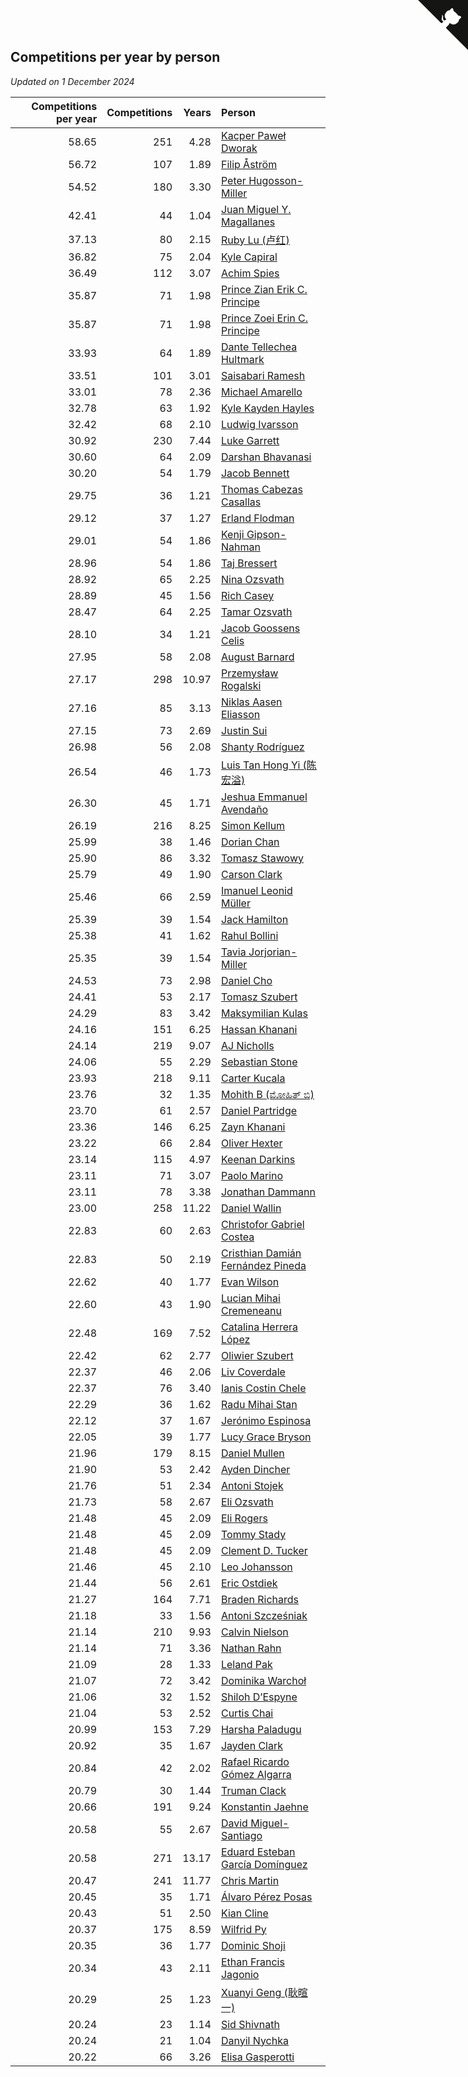 ## Competitions per year by person

*Updated on  1 December 2024*

| Competitions per year | Competitions | Years | Person |
| ---: | ---: | ---: | :--- |
| 58.65 | 251 | 4.28 | [Kacper Paweł Dworak](https://www.worldcubeassociation.org/persons/2020DWOR01) |
| 56.72 | 107 | 1.89 | [Filip Åström](https://www.worldcubeassociation.org/persons/2023ASTR01) |
| 54.52 | 180 | 3.30 | [Peter Hugosson-Miller](https://www.worldcubeassociation.org/persons/2021HUGO01) |
| 42.41 | 44 | 1.04 | [Juan Miguel Y. Magallanes](https://www.worldcubeassociation.org/persons/2023MAGA09) |
| 37.13 | 80 | 2.15 | [Ruby Lu (卢红)](https://www.worldcubeassociation.org/persons/2022LURU01) |
| 36.82 | 75 | 2.04 | [Kyle Capiral](https://www.worldcubeassociation.org/persons/2022CAPI02) |
| 36.49 | 112 | 3.07 | [Achim Spies](https://www.worldcubeassociation.org/persons/2021SPIE01) |
| 35.87 | 71 | 1.98 | [Prince Zian Erik C. Principe](https://www.worldcubeassociation.org/persons/2022PRIN08) |
| 35.87 | 71 | 1.98 | [Prince Zoei Erin C. Principe](https://www.worldcubeassociation.org/persons/2022PRIN09) |
| 33.93 | 64 | 1.89 | [Dante Tellechea Hultmark](https://www.worldcubeassociation.org/persons/2023HULT01) |
| 33.51 | 101 | 3.01 | [Saisabari Ramesh](https://www.worldcubeassociation.org/persons/2021RAME01) |
| 33.01 | 78 | 2.36 | [Michael Amarello](https://www.worldcubeassociation.org/persons/2022AMAR09) |
| 32.78 | 63 | 1.92 | [Kyle Kayden Hayles](https://www.worldcubeassociation.org/persons/2022HAYL02) |
| 32.42 | 68 | 2.10 | [Ludwig Ivarsson](https://www.worldcubeassociation.org/persons/2022IVAR01) |
| 30.92 | 230 | 7.44 | [Luke Garrett](https://www.worldcubeassociation.org/persons/2017GARR05) |
| 30.60 | 64 | 2.09 | [Darshan Bhavanasi](https://www.worldcubeassociation.org/persons/2022BHAV01) |
| 30.20 | 54 | 1.79 | [Jacob Bennett](https://www.worldcubeassociation.org/persons/2023BENN04) |
| 29.75 | 36 | 1.21 | [Thomas Cabezas Casallas](https://www.worldcubeassociation.org/persons/2023CASA08) |
| 29.12 | 37 | 1.27 | [Erland Flodman](https://www.worldcubeassociation.org/persons/2023FLOD01) |
| 29.01 | 54 | 1.86 | [Kenji Gipson-Nahman](https://www.worldcubeassociation.org/persons/2023GIPS01) |
| 28.96 | 54 | 1.86 | [Taj Bressert](https://www.worldcubeassociation.org/persons/2023BRES01) |
| 28.92 | 65 | 2.25 | [Nina Ozsvath](https://www.worldcubeassociation.org/persons/2022OZSV03) |
| 28.89 | 45 | 1.56 | [Rich Casey](https://www.worldcubeassociation.org/persons/2023CASE06) |
| 28.47 | 64 | 2.25 | [Tamar Ozsvath](https://www.worldcubeassociation.org/persons/2022OZSV04) |
| 28.10 | 34 | 1.21 | [Jacob Goossens Celis](https://www.worldcubeassociation.org/persons/2023CELI06) |
| 27.95 | 58 | 2.08 | [August Barnard](https://www.worldcubeassociation.org/persons/2022BARN21) |
| 27.17 | 298 | 10.97 | [Przemysław Rogalski](https://www.worldcubeassociation.org/persons/2013ROGA02) |
| 27.16 | 85 | 3.13 | [Niklas Aasen Eliasson](https://www.worldcubeassociation.org/persons/2021ELIA01) |
| 27.15 | 73 | 2.69 | [Justin Sui](https://www.worldcubeassociation.org/persons/2022SUIJ01) |
| 26.98 | 56 | 2.08 | [Shanty Rodríguez](https://www.worldcubeassociation.org/persons/2022CUBI01) |
| 26.54 | 46 | 1.73 | [Luis Tan Hong Yi (陈宏溢)](https://www.worldcubeassociation.org/persons/2023YILU01) |
| 26.30 | 45 | 1.71 | [Jeshua Emmanuel Avendaño](https://www.worldcubeassociation.org/persons/2023AVEN01) |
| 26.19 | 216 | 8.25 | [Simon Kellum](https://www.worldcubeassociation.org/persons/2016KELL12) |
| 25.99 | 38 | 1.46 | [Dorian Chan](https://www.worldcubeassociation.org/persons/2023DORI01) |
| 25.90 | 86 | 3.32 | [Tomasz Stawowy](https://www.worldcubeassociation.org/persons/2021STAW01) |
| 25.79 | 49 | 1.90 | [Carson Clark](https://www.worldcubeassociation.org/persons/2023CLAR02) |
| 25.46 | 66 | 2.59 | [Imanuel Leonid Müller](https://www.worldcubeassociation.org/persons/2022MULL02) |
| 25.39 | 39 | 1.54 | [Jack Hamilton](https://www.worldcubeassociation.org/persons/2023HAMI08) |
| 25.38 | 41 | 1.62 | [Rahul Bollini](https://www.worldcubeassociation.org/persons/2023BOLL01) |
| 25.35 | 39 | 1.54 | [Tavia Jorjorian-Miller](https://www.worldcubeassociation.org/persons/2023JORJ01) |
| 24.53 | 73 | 2.98 | [Daniel Cho](https://www.worldcubeassociation.org/persons/2021CHOD01) |
| 24.41 | 53 | 2.17 | [Tomasz Szubert](https://www.worldcubeassociation.org/persons/2022SZUB02) |
| 24.29 | 83 | 3.42 | [Maksymilian Kulas](https://www.worldcubeassociation.org/persons/2021KULA02) |
| 24.16 | 151 | 6.25 | [Hassan Khanani](https://www.worldcubeassociation.org/persons/2018KHAN26) |
| 24.14 | 219 | 9.07 | [AJ Nicholls](https://www.worldcubeassociation.org/persons/2015NICH04) |
| 24.06 | 55 | 2.29 | [Sebastian Stone](https://www.worldcubeassociation.org/persons/2022STON09) |
| 23.93 | 218 | 9.11 | [Carter Kucala](https://www.worldcubeassociation.org/persons/2015KUCA01) |
| 23.76 | 32 | 1.35 | [Mohith B (ಮೋಹಿತ್ ಬಿ)](https://www.worldcubeassociation.org/persons/2023BMOH01) |
| 23.70 | 61 | 2.57 | [Daniel Partridge](https://www.worldcubeassociation.org/persons/2022PART02) |
| 23.36 | 146 | 6.25 | [Zayn Khanani](https://www.worldcubeassociation.org/persons/2018KHAN28) |
| 23.22 | 66 | 2.84 | [Oliver Hexter](https://www.worldcubeassociation.org/persons/2022HEXT01) |
| 23.14 | 115 | 4.97 | [Keenan Darkins](https://www.worldcubeassociation.org/persons/2019DARK02) |
| 23.11 | 71 | 3.07 | [Paolo Marino](https://www.worldcubeassociation.org/persons/2021MARI04) |
| 23.11 | 78 | 3.38 | [Jonathan Dammann](https://www.worldcubeassociation.org/persons/2021DAMM01) |
| 23.00 | 258 | 11.22 | [Daniel Wallin](https://www.worldcubeassociation.org/persons/2013WALL03) |
| 22.83 | 60 | 2.63 | [Christofor Gabriel Costea](https://www.worldcubeassociation.org/persons/2022COST03) |
| 22.83 | 50 | 2.19 | [Cristhian Damián Fernández Pineda](https://www.worldcubeassociation.org/persons/2022PINE05) |
| 22.62 | 40 | 1.77 | [Evan Wilson](https://www.worldcubeassociation.org/persons/2023WILS11) |
| 22.60 | 43 | 1.90 | [Lucian Mihai Cremeneanu](https://www.worldcubeassociation.org/persons/2023CREM01) |
| 22.48 | 169 | 7.52 | [Catalina Herrera López](https://www.worldcubeassociation.org/persons/2017LOPE31) |
| 22.42 | 62 | 2.77 | [Oliwier Szubert](https://www.worldcubeassociation.org/persons/2022SZUB01) |
| 22.37 | 46 | 2.06 | [Liv Coverdale](https://www.worldcubeassociation.org/persons/2022COVE02) |
| 22.37 | 76 | 3.40 | [Ianis Costin Chele](https://www.worldcubeassociation.org/persons/2021CHEL01) |
| 22.29 | 36 | 1.62 | [Radu Mihai Stan](https://www.worldcubeassociation.org/persons/2023STAN09) |
| 22.12 | 37 | 1.67 | [Jerónimo Espinosa](https://www.worldcubeassociation.org/persons/2023ESPI07) |
| 22.05 | 39 | 1.77 | [Lucy Grace Bryson](https://www.worldcubeassociation.org/persons/2023BRYS01) |
| 21.96 | 179 | 8.15 | [Daniel Mullen](https://www.worldcubeassociation.org/persons/2016MULL04) |
| 21.90 | 53 | 2.42 | [Ayden Dincher](https://www.worldcubeassociation.org/persons/2022DINC01) |
| 21.76 | 51 | 2.34 | [Antoni Stojek](https://www.worldcubeassociation.org/persons/2022STOJ03) |
| 21.73 | 58 | 2.67 | [Eli Ozsvath](https://www.worldcubeassociation.org/persons/2022OZSV01) |
| 21.48 | 45 | 2.09 | [Eli Rogers](https://www.worldcubeassociation.org/persons/2022ROGE05) |
| 21.48 | 45 | 2.09 | [Tommy Stady](https://www.worldcubeassociation.org/persons/2022STAD01) |
| 21.48 | 45 | 2.09 | [Clement D. Tucker](https://www.worldcubeassociation.org/persons/2022TUCK09) |
| 21.46 | 45 | 2.10 | [Leo Johansson](https://www.worldcubeassociation.org/persons/2022JOHA08) |
| 21.44 | 56 | 2.61 | [Eric Ostdiek](https://www.worldcubeassociation.org/persons/2022OSTD01) |
| 21.27 | 164 | 7.71 | [Braden Richards](https://www.worldcubeassociation.org/persons/2017RICH02) |
| 21.18 | 33 | 1.56 | [Antoni Szcześniak](https://www.worldcubeassociation.org/persons/2023SZCZ04) |
| 21.14 | 210 | 9.93 | [Calvin Nielson](https://www.worldcubeassociation.org/persons/2014NIEL03) |
| 21.14 | 71 | 3.36 | [Nathan Rahn](https://www.worldcubeassociation.org/persons/2021RAHN01) |
| 21.09 | 28 | 1.33 | [Leland Pak](https://www.worldcubeassociation.org/persons/2023PAKL02) |
| 21.07 | 72 | 3.42 | [Dominika Warchoł](https://www.worldcubeassociation.org/persons/2021WARC01) |
| 21.06 | 32 | 1.52 | [Shiloh D’Espyne](https://www.worldcubeassociation.org/persons/2023DESP01) |
| 21.04 | 53 | 2.52 | [Curtis Chai](https://www.worldcubeassociation.org/persons/2022CHAI02) |
| 20.99 | 153 | 7.29 | [Harsha Paladugu](https://www.worldcubeassociation.org/persons/2017PALA08) |
| 20.92 | 35 | 1.67 | [Jayden Clark](https://www.worldcubeassociation.org/persons/2023CLAR13) |
| 20.84 | 42 | 2.02 | [Rafael Ricardo Gómez Algarra](https://www.worldcubeassociation.org/persons/2022ALGA01) |
| 20.79 | 30 | 1.44 | [Truman Clack](https://www.worldcubeassociation.org/persons/2023CLAC02) |
| 20.66 | 191 | 9.24 | [Konstantin Jaehne](https://www.worldcubeassociation.org/persons/2015JAEH01) |
| 20.58 | 55 | 2.67 | [David Miguel-Santiago](https://www.worldcubeassociation.org/persons/2022MIGU02) |
| 20.58 | 271 | 13.17 | [Eduard Esteban García Domínguez](https://www.worldcubeassociation.org/persons/2011EDUA01) |
| 20.47 | 241 | 11.77 | [Chris Martin](https://www.worldcubeassociation.org/persons/2013MART03) |
| 20.45 | 35 | 1.71 | [Álvaro Pérez Posas](https://www.worldcubeassociation.org/persons/2023POSA01) |
| 20.43 | 51 | 2.50 | [Kian Cline](https://www.worldcubeassociation.org/persons/2022CLIN01) |
| 20.37 | 175 | 8.59 | [Wilfrid Py](https://www.worldcubeassociation.org/persons/2016PYWI01) |
| 20.35 | 36 | 1.77 | [Dominic Shoji](https://www.worldcubeassociation.org/persons/2023SHOJ01) |
| 20.34 | 43 | 2.11 | [Ethan Francis Jagonio](https://www.worldcubeassociation.org/persons/2022JAGO03) |
| 20.29 | 25 | 1.23 | [Xuanyi Geng (耿暄一)](https://www.worldcubeassociation.org/persons/2023GENG02) |
| 20.24 | 23 | 1.14 | [Sid Shivnath](https://www.worldcubeassociation.org/persons/2023SHIV05) |
| 20.24 | 21 | 1.04 | [Danyil Nychka](https://www.worldcubeassociation.org/persons/2023NYCH01) |
| 20.22 | 66 | 3.26 | [Elisa Gasperotti](https://www.worldcubeassociation.org/persons/2021GASP01) |


<a href="https://github.com/jonatanklosko/wca_statistics" class="github-corner" aria-label="View source on Github"><svg width="80" height="80" viewBox="0 0 250 250" style="fill:#151513; color:#fff; position: absolute; top: 0; border: 0; right: 0;" aria-hidden="true"><path d="M0,0 L115,115 L130,115 L142,142 L250,250 L250,0 Z"></path><path d="M128.3,109.0 C113.8,99.7 119.0,89.6 119.0,89.6 C122.0,82.7 120.5,78.6 120.5,78.6 C119.2,72.0 123.4,76.3 123.4,76.3 C127.3,80.9 125.5,87.3 125.5,87.3 C122.9,97.6 130.6,101.9 134.4,103.2" fill="currentColor" style="transform-origin: 130px 106px;" class="octo-arm"></path><path d="M115.0,115.0 C114.9,115.1 118.7,116.5 119.8,115.4 L133.7,101.6 C136.9,99.2 139.9,98.4 142.2,98.6 C133.8,88.0 127.5,74.4 143.8,58.0 C148.5,53.4 154.0,51.2 159.7,51.0 C160.3,49.4 163.2,43.6 171.4,40.1 C171.4,40.1 176.1,42.5 178.8,56.2 C183.1,58.6 187.2,61.8 190.9,65.4 C194.5,69.0 197.7,73.2 200.1,77.6 C213.8,80.2 216.3,84.9 216.3,84.9 C212.7,93.1 206.9,96.0 205.4,96.6 C205.1,102.4 203.0,107.8 198.3,112.5 C181.9,128.9 168.3,122.5 157.7,114.1 C157.9,116.9 156.7,120.9 152.7,124.9 L141.0,136.5 C139.8,137.7 141.6,141.9 141.8,141.8 Z" fill="currentColor" class="octo-body"></path></svg></a><style>.github-corner:hover .octo-arm{animation:octocat-wave 560ms ease-in-out}@keyframes octocat-wave{0%,100%{transform:rotate(0)}20%,60%{transform:rotate(-25deg)}40%,80%{transform:rotate(10deg)}}@media (max-width:500px){.github-corner:hover .octo-arm{animation:none}.github-corner .octo-arm{animation:octocat-wave 560ms ease-in-out}}</style>
